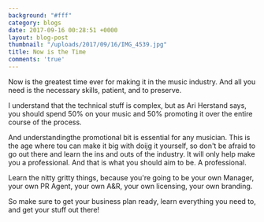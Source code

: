 ```yaml
---
background: "#fff"
category: blogs
date: 2017-09-16 00:28:51 +0000
layout: blog-post
thumbnail: "/uploads/2017/09/16/IMG_4539.jpg"
title: Now is the Time
comments: 'true'
---
```

Now is the greatest time ever for making it in the music industry. And all you need is the necessary skills, patient, and to preserve. 

I understand that the technical stuff is complex, but as Ari Herstand says, you should spend 50% on your music and 50% promoting it over the entire course of the process. 

And understandingthe promotional bit is essential for any musician. This is the age where tou can make it big with doijg it yourself, so don't be afraid to go out there and learn the ins and outs of the industry. It will only help make you a professional. And that is what you should aim to be. A professional. 

Learn the nitty gritty things, because you're going to be your own Manager, your own PR Agent, your own A&R, your own licensing, your own branding. 

So make sure to get your business plan ready, learn everything you need to, and get your stuff out there!

